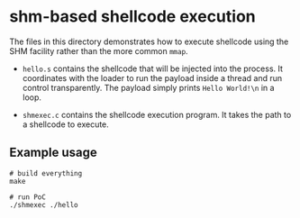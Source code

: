 # shm-based shellcode execution

The files in this directory demonstrates how to execute shellcode
using the SHM facility rather than the more common `mmap`.

- `hello.s` contains the shellcode that will be injected into the
  process. It coordinates with the loader to run the payload inside
  a thread and run control transparently. The payload simply prints
  `Hello World!\n` in a loop.

- `shmexec.c` contains the shellcode execution program. It takes the
  path to a shellcode to execute.


## Example usage

```
# build everything
make

# run PoC
./shmexec ./hello
```
